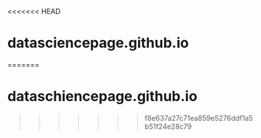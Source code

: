 <<<<<<< HEAD
# datasciencepage.github.io
=======
# dataschiencepage.github.io
>>>>>>> f8e637a27c71ea859e5276ddf1a5b51f24e28c79
